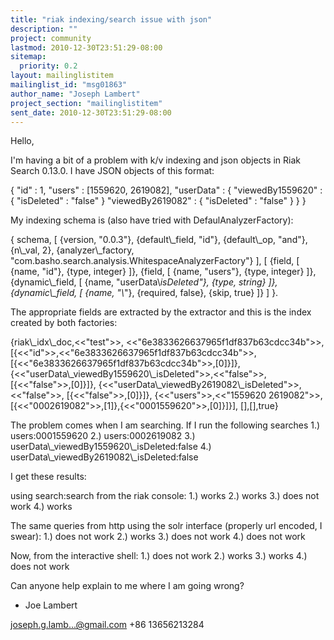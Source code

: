 ```yaml
---
title: "riak indexing/search issue with json"
description: ""
project: community
lastmod: 2010-12-30T23:51:29-08:00
sitemap:
  priority: 0.2
layout: mailinglistitem
mailinglist_id: "msg01863"
author_name: "Joseph Lambert"
project_section: "mailinglistitem"
sent_date: 2010-12-30T23:51:29-08:00
---
```



Hello,

I'm having a bit of a problem with k/v indexing and json objects in Riak
Search 0.13.0. I have JSON objects of this format:

{
 "id" : 1,
 "users" : [1559620, 2619082],
 "userData" : {
 "viewedBy1559620" : {
 "isDeleted" : "false"
 }
 "viewedBy2619082" : {
 "isDeleted" : "false"
 }
 }
}

My indexing schema is (also have tried with DefaulAnalyzerFactory):

{
 schema,
 [
 {version, "0.0.3"},
 {default\\_field, "id"},
 {default\\_op, "and"},
 {n\\_val, 2},
 {analyzer\\_factory,
"com.basho.search.analysis.WhitespaceAnalyzerFactory"}
 ],
 [
 {field, [
 {name, "id"},
 {type, integer}
 ]},
 {field, [
 {name, "users"},
 {type, integer}
 ]},
 {dynamic\\_field, [
 {name, "userData\\*isDeleted"},
 {type, string}
 ]},
 {dynamic\\_field, [
 {name, "\\*"},
 {required, false},
 {skip, true}
 ]}
 ]
}.


The appropriate fields are extracted by the extractor and this is the index
created by both factories:

{riak\\_idx\\_doc,&lt;&lt;"test"&gt;&gt;,
 &lt;&lt;"6e3833626637965f1df837b63cdcc34b"&gt;&gt;,
 [{&lt;&lt;"id"&gt;&gt;,&lt;&lt;"6e3833626637965f1df837b63cdcc34b"&gt;&gt;,
 [{&lt;&lt;"6e3833626637965f1df837b63cdcc34b"&gt;&gt;,[0]}]},
 {&lt;&lt;"userData\\_viewedBy1559620\\_isDeleted"&gt;&gt;,&lt;&lt;"false"&gt;&gt;,
 [{&lt;&lt;"false"&gt;&gt;,[0]}]},
 {&lt;&lt;"userData\\_viewedBy2619082\\_isDeleted"&gt;&gt;,&lt;&lt;"false"&gt;&gt;,
 [{&lt;&lt;"false"&gt;&gt;,[0]}]},
 {&lt;&lt;"users"&gt;&gt;,&lt;&lt;"1559620 2619082"&gt;&gt;,
 [{&lt;&lt;"0002619082"&gt;&gt;,[1]},{&lt;&lt;"0001559620"&gt;&gt;,[0]}]}],
 [],[],true}

The problem comes when I am searching. If I run the following searches
1.) users:0001559620
2.) users:0002619082
3.) userData\\_viewedBy1559620\\_isDeleted:false
4.) userData\\_viewedBy2619082\\_isDeleted:false

I get these results:

using search:search from the riak console:
1.) works
2.) works
3.) does not work
4.) works

The same queries from http using the solr interface (properly url encoded, I
swear):
1.) does not work
2.) works
3.) does not work
4.) does not work

Now, from the interactive shell:
1.) does not work
2.) works
3.) works
4.) does not work


Can anyone help explain to me where I am going wrong?

- Joe Lambert

joseph.g.lamb...@gmail.com
+86 13656213284
